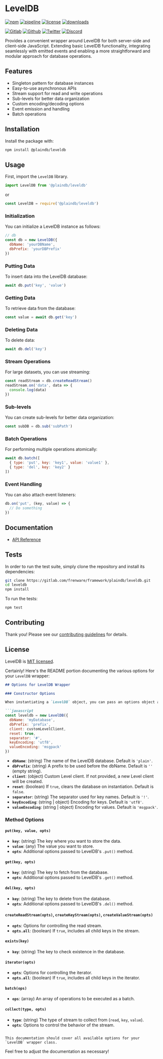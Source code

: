 # LevelDB

[![npm](https://img.shields.io/npm/v/@plaindb/leveldb?style=flat&logo=npm)](https://www.npmjs.com/package/@plaindb/leveldb)
[![pipeline](https://gitlab.com/frenware/framework/plaindb/leveldb/badges/master/pipeline.svg)](https://gitlab.com/frenware/framework/plaindb/leveldb/-/pipelines)
[![license](https://img.shields.io/npm/l/@plaindb/leveldb)](https://gitlab.com/frenware/framework/plaindb/leveldb/-/blob/master/LICENSE)
[![downloads](https://img.shields.io/npm/dw/@plaindb/leveldb)](https://www.npmjs.com/package/@plaindb/leveldb) 

[![Gitlab](https://img.shields.io/badge/Gitlab%20-%20?logo=gitlab&color=%23383a40)](https://gitlab.com/frenware/framework/plaindb/leveldb)
[![Github](https://img.shields.io/badge/Github%20-%20?logo=github&color=%23383a40)](https://github.com/basedwon/@plaindb/leveldb)
[![Twitter](https://img.shields.io/badge/@basdwon%20-%20?logo=twitter&color=%23383a40)](https://twitter.com/basdwon)
[![Discord](https://img.shields.io/badge/Basedwon%20-%20?logo=discord&color=%23383a40)](https://discordapp.com/users/basedwon)

Provides a convenient wrapper around LevelDB for both server-side and client-side JavaScript. Extending basic LevelDB functionality, integrating seamlessly with emitted events and enabling a more straightforward and modular approach for database operations.

## Features

- Singleton pattern for database instances
- Easy-to-use asynchronous APIs
- Stream support for read and write operations
- Sub-levels for better data organization
- Custom encoding/decoding options
- Event emission and handling
- Batch operations

## Installation

Install the package with:

```bash
npm install @plaindb/leveldb
```

## Usage

First, import the `LevelDB` library.

```js
import LevelDB from '@plaindb/leveldb'
```
or
```js
const LevelDB = require('@plaindb/leveldb')
```

### Initialization

You can initialize a LevelDB instance as follows:

```js
// db
const db = new LevelDB({
  dbName: 'yourDBName',
  dbPrefix: 'yourDBPrefix'
})
```

### Putting Data

To insert data into the LevelDB database:

```js
await db.put('key', 'value')
```

### Getting Data

To retrieve data from the database:

```js
const value = await db.get('key')
```

### Deleting Data

To delete data:

```js
await db.del('key')
```

### Stream Operations

For large datasets, you can use streaming:

```js
const readStream = db.createReadStream()
readStream.on('data', data => {
  console.log(data)
})
```

### Sub-levels

You can create sub-levels for better data organization:

```js
const subDB = db.sub('subPath')
```

### Batch Operations

For performing multiple operations atomically:

```js
await db.batch([
  { type: 'put', key: 'key1', value: 'value1' },
  { type: 'del', key: 'key2' }
])
```

### Event Handling

You can also attach event listeners:

```js
db.on('put', (key, value) => {
  // Do something
})
```

## Documentation

- [API Reference](/docs/api.md)

## Tests

In order to run the test suite, simply clone the repository and install its dependencies:

```bash
git clone https://gitlab.com/frenware/framework/plaindb/leveldb.git
cd leveldb
npm install
```

To run the tests:

```bash
npm test
```

## Contributing

Thank you! Please see our [contributing guidelines](/docs/contributing.md) for details.

## License

LevelDB is [MIT licensed](https://gitlab.com/frenware/framework/plaindb/leveldb/-/blob/master/LICENSE).















Certainly! Here's the README portion documenting the various options for your `LevelDB` wrapper:

```markdown
## Options for LevelDB Wrapper

### Constructor Options

When instantiating a `LevelDB` object, you can pass an options object as follows:

```javascript
const leveldb = new LevelDB({
  dbName: 'myDatabase',
  dbPrefix: 'prefix',
  client: customLevelClient,
  reset: true,
  separator: '#',
  keyEncoding: 'utf8',
  valueEncoding: 'msgpack'
})
```

- **`dbName`**: (string) The name of the LevelDB database. Default is `'plain'`.
- **`dbPrefix`**: (string) A prefix to be used before the dbName. Default is `''` (empty string).
- **`client`**: (object) Custom Level client. If not provided, a new Level client will be created.
- **`reset`**: (boolean) If `true`, clears the database on instantiation. Default is `false`.
- **`separator`**: (string) The separator used for key names. Default is `'!'`.
- **`keyEncoding`**: (string | object) Encoding for keys. Default is `'utf8'`.
- **`valueEncoding`**: (string | object) Encoding for values. Default is `'msgpack'`.

### Method Options

#### `put(key, value, opts)`

- **`key`**: (string) The key where you want to store the data.
- **`value`**: (any) The value you want to store.
- **`opts`**: Additional options passed to LevelDB's `.put()` method.

#### `get(key, opts)`

- **`key`**: (string) The key to fetch from the database.
- **`opts`**: Additional options passed to LevelDB's `.get()` method.

#### `del(key, opts)`

- **`key`**: (string) The key to delete from the database.
- **`opts`**: Additional options passed to LevelDB's `.del()` method.

#### `createReadStream(opts)`, `createKeyStream(opts)`, `createValueStream(opts)`

- **`opts`**: Options for controlling the read stream.
- **`opts.all`**: (boolean) If `true`, includes all child keys in the stream.

#### `exists(key)`

- **`key`**: (string) The key to check existence in the database.

#### `iterator(opts)`

- **`opts`**: Options for controlling the iterator.
- **`opts.all`**: (boolean) If `true`, includes all child keys in the iterator.

#### `batch(ops)`

- **`ops`**: (array) An array of operations to be executed as a batch.

#### `collect(type, opts)`

- **`type`**: (string) The type of stream to collect from (`read`, `key`, `value`).
- **`opts`**: Options to control the behavior of the stream.
```

This documentation should cover all available options for your `LevelDB` wrapper class.
```

Feel free to adjust the documentation as necessary!

